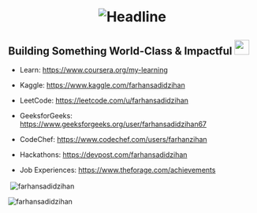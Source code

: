 <h1 align=center>
    <img src="https://readme-typing-svg.herokuapp.com?font=Poppins&size=32&duration=3500&color=C9D1D1FF&center=true&width=600&lines=Hi!;I'm+Zihan" alt="Headline" />
</h1>

## Building Something World-Class & Impactful <img src="https://media.giphy.com/media/WUlplcMpOCEmTGBtBW/giphy.gif" width="30">

- Learn: https://www.coursera.org/my-learning

- Kaggle: https://www.kaggle.com/farhansadidzihan

- LeetCode: https://leetcode.com/u/farhansadidzihan

- GeeksforGeeks: https://www.geeksforgeeks.org/user/farhansadidzihan67

- CodeChef: https://www.codechef.com/users/farhanzihan

- Hackathons: https://devpost.com/farhansadidzihan

- Job Experiences: https://www.theforage.com/achievements

<p>&nbsp;<img align="center" src="https://github-readme-stats.vercel.app/api?username=farhansadidzihan&show_icons=true&locale=en&theme=radical" alt="farhansadidzihan" /></p>

<p><img align="center" src="https://github-readme-streak-stats.herokuapp.com/?user=farhansadidzihan&theme=radical" alt="farhansadidzihan" /></p>
